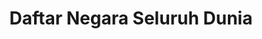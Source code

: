 ---
title: Daftar Negara Seluruh Dunia
description: Kenali lebih jauh negara-negara yang ada didunia
---